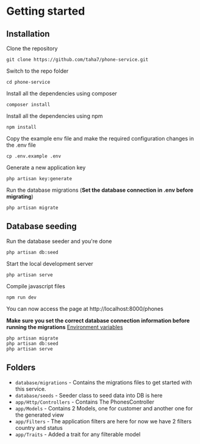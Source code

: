 # Getting started

## Installation

Clone the repository

    git clone https://github.com/taha7/phone-service.git

Switch to the repo folder

    cd phone-service

Install all the dependencies using composer

    composer install

Install all the dependencies using npm

    npm install

Copy the example env file and make the required configuration changes in the .env file

    cp .env.example .env

Generate a new application key

    php artisan key:generate

Run the database migrations (**Set the database connection in .env before migrating**)

    php artisan migrate

## Database seeding
Run the database seeder and you're done

    php artisan db:seed

Start the local development server

    php artisan serve

Compile javascript files

    npm run dev

You can now access the page at http://localhost:8000/phones
 
    
**Make sure you set the correct database connection information before running the migrations** [Environment variables](#environment-variables)

    php artisan migrate
    php artisan db:seed
    php artisan serve

    


## Folders


- `database/migrations` - Contains the migrations files to get started with this service.
- `database/seeds` - Seeder class to seed data into DB is here
- `app/Http/Controllers` - Contains The PhonesController
- `app/Models` - Contains 2 Models, one for customer and another one for the generated view
- `app/Filters` - The application filters are here for now we have 2 filters country and status
- `app/Traits` - Added a trait for any filterable model
